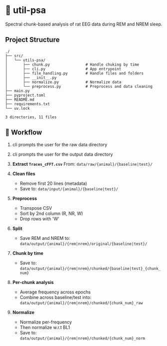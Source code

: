 # 🧠 util-psa

Spectral chunk-based analysis of rat EEG data during REM and NREM sleep.

## Project Structure

```
./
├── src/
│   └── utils-psa/
│       ├── chunk.py                # Handle chuking by time
│       ├── cli.py                  # App entrypoint
│       ├── file_handling.py        # Handle files and folders
│       ├── __init__.py
│       ├── normalize.py            # Normalize data
│       └── preprocess.py           # Preprocess and data cleaning
├── main.py
├── pyproject.toml
├── README.md
├── requirements.txt
└── uv.lock

3 directories, 11 files
```

## 🧪 Workflow

1. cli prompts the user for the raw data directory

2. cli prompts the user for the output data directory

3. **Extract `Traces_cFFT.csv`**
   From: `data/raw/{animal}/{baseline|test}/`

4. **Clean files**

   - Remove first 20 lines (metadata)
   - Save to: `data/input/{animal}/{baseline|test}/`

5. **Preprocess**

   - Transpose CSV
   - Sort by 2nd column (R, NR, W)
   - Drop rows with 'W'

6. **Split**

   - Save REM and NREM to:
     `data/output/{animal}/{rem|nrem}/original/{baseline|test}/`

7. **Chunk by time**

   - Save to:
     `data/output/{animal}/{rem|nrem}/chunked/{baseline|test}_{chunk_num}`

8. **Per-chunk analysis**

   - Average frequency across epochs
   - Combine across baseline/test into:
     `data/output/{animal}/{rem|nrem}/chunked/{chunk_num}_raw`

9. **Normalize**

   - Normalize per-frequency
   - Then normalize w.r.t BL1
   - Save to:
     `data/output/{animal}/{rem|nrem}/chunked/{chunk_num}_norm`
